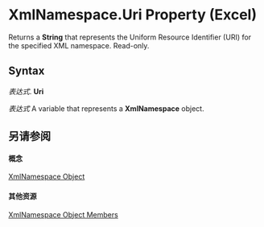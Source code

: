 
# XmlNamespace.Uri Property (Excel)

Returns a  **String** that represents the Uniform Resource Identifier (URI) for the specified XML namespace. Read-only.


## Syntax

 _表达式_. **Uri**

 _表达式_ A variable that represents a **XmlNamespace** object.


## 另请参阅


#### 概念


[XmlNamespace Object](4c39c739-b848-5fec-c354-9fa56daf1d5d.md)
#### 其他资源


[XmlNamespace Object Members](http://msdn.microsoft.com/library/ffd8692c-b3ac-1842-166e-fa61da41d5e0%28Office.15%29.aspx)